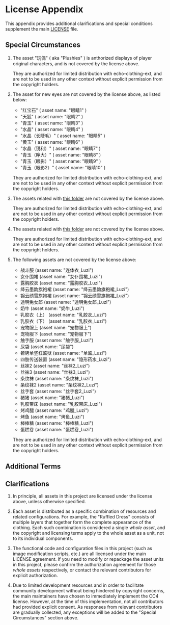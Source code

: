 # License Appendix

This appendix provides additional clarifications and special conditions 
supplement the main [LICENSE](LICENSE) file.

## Special Circumstances

1. The asset "玩偶" ( aka "Plushies" )  is anthorized displays of player original characters, and is not covered by the license above. 

   They are authorized for limited distribution with echo-clothing-ext, and are not to be used in any other context without explicit permission from the copyright holders.

2. The asset for new eyes are not covered by the license above, as listed below:
   - "红宝石" ( asset name: "眼睛1" )
   - "天狐" ( asset name: "眼睛2" )
   - "青玉" ( asset name: "眼睛3" )
   - "水晶" ( asset name: "眼睛4" )
   - "水晶（长睫毛）" ( asset name: "眼睛5" )
   - "黄玉" ( asset name: "眼睛6" )
   - "水晶（锐利）" ( asset name: "眼睛7" )
   - "青玉（睁大）" ( asset name: "眼睛8" )
   - "青玉（眼影）" ( asset name: "眼睛9" )
   - "青玉（眼影2）" ( asset name: "眼睛10" )

   They are authorized for limited distribution with echo-clothing-ext, and are not to be used in any other context without explicit permission from the copyright holders.

3. The assets related with [this folder](src/components/套装/落落) are not covered by the license above. 

   They are authorized for limited distribution with echo-clothing-ext, and are not to be used in any other context without explicit permission from the copyright holders.

4. The assets related with [this folder](src/components/套装/世界) are not covered by the license above.

   They are authorized for limited distribution with echo-clothing-ext, and are not to be used in any other context without explicit permission from the copyright holders.

5. The following assets are not covered by the license above:
   - 战斗服 (asset name: "连体衣_Luzi")
   - 女仆围裙 (asset name: "女仆围裙_Luzi")
   - 露胸胶衣 (asset name: "露胸胶衣_Luzi")
   - 绛云墨韵旗袍裙 (asset name: "绛云墨韵旗袍裙_Luzi")
   - 锦云绣雪旗袍裙 (asset name: "锦云绣雪旗袍裙_Luzi")
   - 透明兔女郎 (asset name: "透明兔女郎_Luzi")
   - 奶牛 (asset name: "奶牛_Luzi")
   - 乳胶衣（上） (asset name: "乳胶衣_Luzi")
   - 乳胶衣（下） (asset name: "乳胶衣_Luzi")
   - 宠物服上 (asset name: "宠物服上")
   - 宠物服下 (asset name: "宠物服下")
   - 触手服 (asset name: "触手服_Luzi")
   - 尿袋 (asset name: "尿袋")
   - 镣铐单竖杠监狱 (asset name: "单监_Luzi")
   - 四肢传送装置 (asset name: "隐形药水_Luzi")
   - 丝袜2 (asset name: "丝袜2_Luzi")
   - 丝袜3 (asset name: "丝袜3_Luzi")
   - 条纹袜 (asset name: "条纹袜_Luzi")
   - 条纹袜2 (asset name: "条纹袜2_Luzi")
   - 丝手套 (asset name: "丝手套2_Luzi")
   - 猪猪 (asset name: "猪猪_Luzi")
   - 乳胶带床 (asset name: "乳胶带床_Luzi")
   - 烤鸡腿 (asset name: "鸡腿_Luzi")
   - 烤鱼 (asset name: "烤鱼_Luzi")
   - 棒棒糖 (asset name: "棒棒糖_Luzi")
   - 蛋糕卷 (asset name: "蛋糕卷_Luzi")  

   They are authorized for limited distribution with echo-clothing-ext, and are not to be used in any other context without explicit permission from the copyright holders.

## Additional Terms

## Clarifications

1. In principle, all assets in this project are licensed under the license above, unless otherwise specified.

2. Each asset is distributed as a specific combination of resources and related configurations. For example, the "Ruffled Dress" consists of multiple layers that together form the complete appearance of the clothing. Each such combination is considered a single *whole asset*, and the copyright and licensing terms apply to the whole asset as a unit, not to its individual components.

3. The functional code and configuration files in this project (such as image modification scripts, etc.) are all licensed under the main LICENSE agreement. If you need to modify or repackage the asset units in this project, please confirm the authorization agreement for those *whole assets* respectively, or contact the relevant contributors for explicit authorization.

4. Due to limited development resources and in order to facilitate community development without being hindered by copyright concerns, the main maintainers have chosen to immediately implement the CC4 license. However, at the time of this implementation, not all contributors had provided explicit consent. As responses from relevant contributors are gradually collected, any exceptions will be added to the "Special Circumstances" section above.